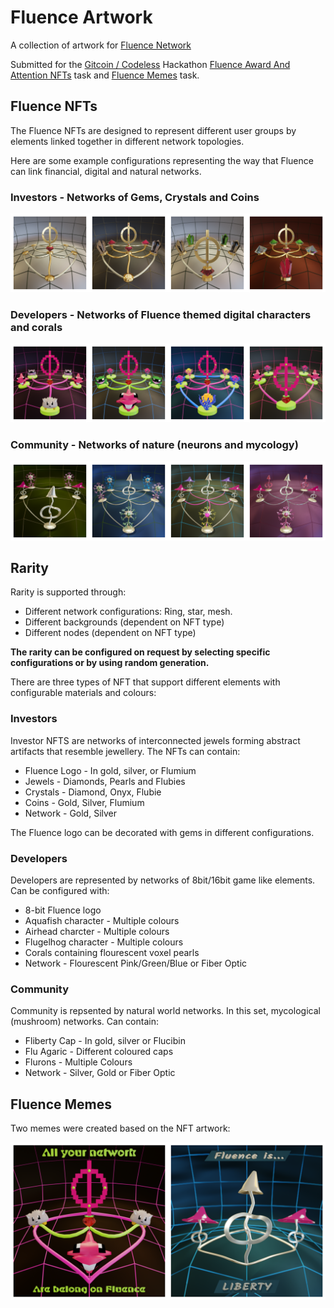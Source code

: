 # Fluence Artwork

A collection of artwork for [Fluence Network](https://fluence.network/)

Submitted for the [Gitcoin / Codeless](https://gitcoin.co/hackathon/codeless) Hackathon [Fluence Award And Attention NFTs](https://gitcoin.co/issue/fluencelabs/gitcoin-codeless-conduct-2022/1/100027778) task and [Fluence Memes](https://gitcoin.co/issue/fluencelabs/gitcoin-codeless-conduct-2022/2/100027779) task.

## Fluence NFTs

The Fluence NFTs are designed to represent different user groups by elements linked together in different network topologies.

Here are some example configurations representing the way that Fluence can link financial, digital and natural networks.

### Investors - Networks of Gems, Crystals and Coins
![Investor Network](https://github.com/ben-razor/fluence-artwork/blob/main/render/nfts/demo-investor/gallery.png)
### Developers - Networks of Fluence themed digital characters and corals
![Developer Network](https://github.com/ben-razor/fluence-artwork/blob/main/render/nfts/demo-dev/gallery.png)
### Community - Networks of nature (neurons and mycology)
![Community Network](https://github.com/ben-razor/fluence-artwork/blob/main/render/nfts/demo-community/gallery.png)

## Rarity

Rarity is supported through:

* Different network configurations: Ring, star, mesh.
* Different backgrounds (dependent on NFT type)
* Different nodes (dependent on NFT type)

**The rarity can be configured on request by selecting specific configurations or by using random generation.**

There are three types of NFT that support different elements with configurable materials and colours:

### Investors

Investor NFTS are networks of interconnected jewels forming abstract artifacts that resemble jewellery. The NFTs can contain:

* Fluence Logo - In gold, silver, or Flumium
* Jewels - Diamonds, Pearls and Flubies
* Crystals - Diamond, Onyx, Flubie
* Coins - Gold, Silver, Flumium
* Network - Gold, Silver

The Fluence logo can be decorated with gems in different configurations.

### Developers

Developers are represented by networks of 8bit/16bit game like elements. Can be configured with:

* 8-bit Fluence logo
* Aquafish character - Multiple colours
* Airhead charcter - Multiple colours
* Flugelhog character - Multiple colours
* Corals containing flourescent voxel pearls
* Network - Flourescent Pink/Green/Blue or Fiber Optic

### Community

Community is repsented by natural world networks. In this set, mycological (mushroom) networks. Can contain:

* Fliberty Cap - In gold, silver or Flucibin
* Flu Agaric - Different coloured caps
* Flurons - Multiple Colours
* Network - Silver, Gold or Fiber Optic

## Fluence Memes

Two memes were created based on the NFT artwork:

![Fluence Memes](https://github.com/ben-razor/fluence-artwork/blob/main/render/memes/gallery.png)
